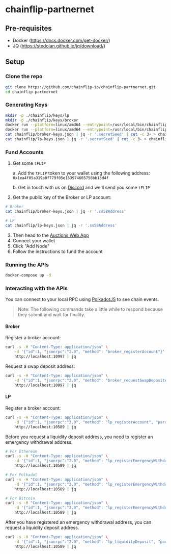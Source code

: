 # chainflip-partnernet

## Pre-requisites
- Docker (https://docs.docker.com/get-docker/)
- JQ (https://stedolan.github.io/jq/download/)

## Setup
### Clone the repo

```bash
git clone https://github.com/chainflip-io/chainflip-partnernet.git
cd chainflip-partnernet
```

### Generating Keys

```bash
mkdir -p ./chainflip/keys/lp
mkdir -p ./chainflip/keys/broker
docker run --platform=linux/amd64 --entrypoint=/usr/local/bin/chainflip-node chainfliplabs/chainflip-node:partnernet key generate --output-type=json > chainflip/lp-keys.json
docker run --platform=linux/amd64 --entrypoint=/usr/local/bin/chainflip-node chainfliplabs/chainflip-node:partnernet key generate --output-type=json > chainflip/broker-keys.json
cat chainflip/broker-keys.json | jq -r '.secretSeed' | cut -c 3- > chainflip/keys/broker/signing_key_file
cat chainflip/lp-keys.json | jq -r '.secretSeed' | cut -c 3- > chainflip/keys/lp/signing_key_file
```

### Fund Accounts

1. Get some `tFLIP`

    a. Add the `tFLIP` token to your wallet using the following address: `0x1ea4f05a319a8f779f05e153974605756bb13d4f`

    b. Get in touch with us on [Discord](https://discord.com/channels/824147014140952596/1045323960339935342) and we'll send you some `tFLIP`

2. Get the public key of the Broker or LP account:
```bash
# Broker
cat chainflip/broker-keys.json | jq -r '.ss58Address'

# LP
cat chainflip/lp-keys.json | jq -r '.ss58Address'
```

3. Then head to the [Auctions Web App](https://auctions-partnernet.chainflip.io/nodes)
4. Connect your wallet
5. Click "Add Node"
6. Follow the instructions to fund the account

### Running the APIs

```bash
docker-compose up -d
```

### Interacting with the APIs
You can connect to your local RPC using [PolkadotJS](https://polkadot.js.org/apps/?rpc=ws%3A%2F%2F127.0.0.1%3A9944#/explorer) to see chain events.

> Note: The following commands take a little while to respond because they submit and wait for finality.
#### Broker

Register a broker account:

```bash
curl -s -H "Content-Type: application/json" \
    -d '{"id":1, "jsonrpc":"2.0", "method": "broker_registerAccount"}' \
    http://localhost:10997 | jq
```

Request a swap deposit address:

```bash
curl -s -H "Content-Type: application/json" \
    -d '{"id":1, "jsonrpc":"2.0", "method": "broker_requestSwapDepositAddress", "params": ["Eth", "Flip","0xabababababababababababababababababababab", 0]}' \
    http://localhost:10997 | jq
```

#### LP

Register a broker account:

```bash
curl -s -H "Content-Type: application/json" \
    -d '{"id":1, "jsonrpc":"2.0", "method": "lp_registerAccount", "params": [0]}' \
    http://localhost:10589 | jq
```
Before you request a liquidity deposit address, you need to register an emergency withdrawal address.

```bash
# For Ethereum
curl -s -H "Content-Type: application/json" \
    -d '{"id":1, "jsonrpc":"2.0", "method": "lp_registerEmergencyWithdrawalAddress", "params": ["Ethereum", "YOUR_ETH_ADDRESS"]}' \
    http://localhost:10589 | jq

# For Polkadot
curl -s -H "Content-Type: application/json" \
    -d '{"id":1, "jsonrpc":"2.0", "method": "lp_registerEmergencyWithdrawalAddress", "params": ["Polkadot", "YOUR_HEX_ENCODED_DOT_ADDRESS"]}' \
    http://localhost:10589 | jq

# For Bitcoin
curl -s -H "Content-Type: application/json" \
    -d '{"id":1, "jsonrpc":"2.0", "method": "lp_registerEmergencyWithdrawalAddress", "params": ["Bitcoin", "YOUR_BTC_ADDRESS"]}' \
    http://localhost:10589 | jq
```

After you have registered an emergency withdrawal address, you can request a liquidity deposit address.

```bash
curl -s -H "Content-Type: application/json" \
    -d '{"id":1, "jsonrpc":"2.0", "method": "lp_liquidityDeposit", "params": ["Eth"]}' \
    http://localhost:10589 | jq
```
